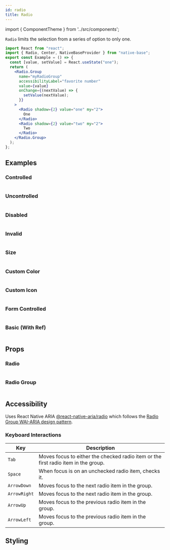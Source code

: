 ```yaml
---
id: radio
title: Radio
---
```


import { ComponentTheme } from '../src/components';

`Radio` limits the selection from a series of option to only one.

```jsx isShowcase
import React from "react";
import { Radio, Center, NativeBaseProvider } from "native-base";
export const Example = () => {
  const [value, setValue] = React.useState("one");
  return (
    <Radio.Group
      name="myRadioGroup"
      accessibilityLabel="favorite number"
      value={value}
      onChange={(nextValue) => {
        setValue(nextValue);
      }}
    >
      <Radio shadow={2} value="one" my="2">
        One
      </Radio>
      <Radio shadow={2} value="two" my="2">
        Two
      </Radio>
    </Radio.Group>
  );
};
```

## Examples

### Controlled

```ComponentSnackPlayer path=components,primitives,Radio,controlledRadio.tsx

```

### Uncontrolled

```ComponentSnackPlayer path=components,primitives,Radio,uncontrolledRadio.tsx

```

### Disabled

```ComponentSnackPlayer path=components,primitives,Radio,disabled.tsx

```

### Invalid

```ComponentSnackPlayer path=components,primitives,Radio,invalid.tsx

```

### Size

```ComponentSnackPlayer path=components,primitives,Radio,size.tsx

```

### Custom Color

```ComponentSnackPlayer path=components,primitives,Radio,customColor.tsx

```

### Custom Icon

```ComponentSnackPlayer path=components,primitives,Radio,customIcon.tsx

```

### Form Controlled

```ComponentSnackPlayer path=components,primitives,Radio,formControlled.tsx

```

### Basic (With Ref)

```ComponentSnackPlayer path=components,primitives,Radio,withRef.tsx

```

## Props

### Radio

```ComponentPropTable path=primitives,Radio,Radio.tsx

```

### Radio Group

```ComponentPropTable path=primitives,Radio,RadioGroup.tsx

```

## Accessibility

Uses React Native ARIA [@react-native-aria/radio](https://react-native-aria.geekyants.com/docs/useRadioGroup) which follows the [Radio Group WAI-ARIA design pattern](https://www.w3.org/TR/wai-aria-practices-1.2/#radiobutton).

### Keyboard Interactions

| Key          | Description                                                                        |
| ------------ | ---------------------------------------------------------------------------------- |
| `Tab`        | Moves focus to either the checked radio item or the first radio item in the group. |
| `Space`      | When focus is on an unchecked radio item, checks it.                               |
| `ArrowDown`  | Moves focus to the next radio item in the group.                                   |
| `ArrowRight` | Moves focus to the next radio item in the group.                                   |
| `ArrowUp`    | Moves focus to the previous radio item in the group.                               |
| `ArrowLeft`  | Moves focus to the previous radio item in the group.                               |

## Styling

<ComponentTheme name="radio" />
